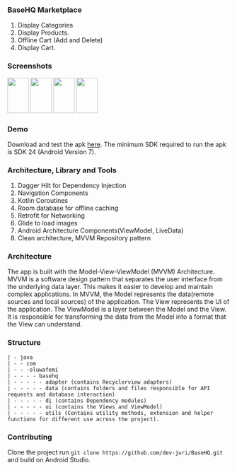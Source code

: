 ### BaseHQ Marketplace

1. Display Categories
2. Display Products.
3. Offline Cart (Add and Delete)
4. Display Cart.

### Screenshots

<img src="https://github.com/dev-juri/BaseHQ/assets/category.jpg" width="48" height="80"/>
<img src="https://github.com/dev-juri/BaseHQ/assets/products.jpg" width="48" height="80"/>
<img src="https://github.com/dev-juri/BaseHQ/assets/details.jpg" width="48" height="80"/>
<img src="https://github.com/dev-juri/BaseHQ/assets/cart.jpg" width="48" height="80"/>

### Demo

Download and test the apk [here](https://github.com/dev-juri/BaseHQ/assets/basehq-debug.apk).
The minimum SDK required to run the apk is SDK 24 (Android Version 7).

### Architecture, Library and Tools

1. Dagger Hilt for Dependency Injection
2. Navigation Components
3. Kotlin Coroutines
4. Room database for offline caching
5. Retrofit for Networking
6. Glide to load images
7. Android Architecture Components(ViewModel, LiveData)
8. Clean architecture, MVVM Repository pattern

### Architecture
The app is built with the Model-View-ViewModel (MVVM) Architecture.
MVVM is a software design pattern that separates the user interface from the underlying data layer.
This makes it easier to develop and maintain complex applications.
In MVVM, the Model represents the data(remote sources and local sources) of the application.
The View represents the UI of the application. The ViewModel is a layer between the Model and the
View.
It is responsible for transforming the data from the Model into a format that the View can
understand.

### Structure

```
| - java
| - - com
| - - -oluwafemi
| - - - - basehq
| - - - - - adapter (contains Recyclerview adapters)
| - - - - - data (contains folders and files responsible for API requests and database interaction)
| - - - - - di (contains Dependency modules)
| - - - - - ui (contains the Views and ViewModel)
| - - - - - utils (Contains utility methods, extension and helper functions for different use across the project).
```

### Contributing

Clone the project run ```git clone https://github.com/dev-juri/BaseHQ.git``` and build on Android
Studio.